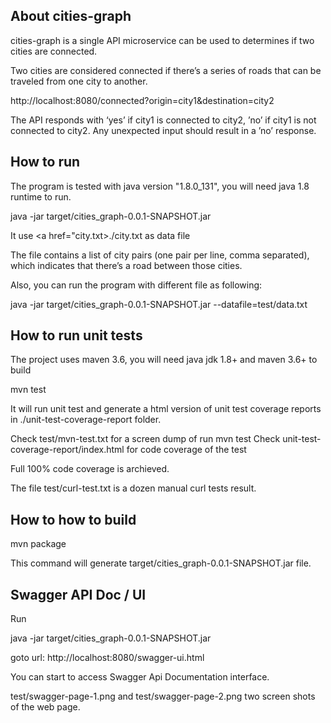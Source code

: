 About cities-graph
------------------

cities-graph is a single API microservice can be used to determines if two cities are connected.

Two cities are considered connected if there’s a series of roads that can be traveled from one city to another.

http://localhost:8080/connected?origin=city1&destination=city2

The API responds with ‘yes’ if city1 is connected to city2, ’no’ if city1 is not connected to city2. Any unexpected input should result in a ’no’ response.


How to run
----------

The program is tested with java version "1.8.0_131", you will need java 1.8 runtime to run.
 
java -jar target/cities_graph-0.0.1-SNAPSHOT.jar

It use <a href="city.txt>./city.txt</a> as data file

The file contains a list of city pairs (one pair per line, comma separated), which indicates that there’s a road between those cities.

Also, you can run the program with different file as following:

java -jar target/cities_graph-0.0.1-SNAPSHOT.jar --datafile=test/data.txt

How to run unit tests
---------------------

The project uses maven 3.6, you will need java jdk 1.8+ and maven 3.6+ to build

mvn test

It will run unit test and generate a html version of unit test coverage reports in ./unit-test-coverage-report folder.

Check test/mvn-test.txt for a screen dump of run mvn test
Check unit-test-coverage-report/index.html for code coverage of the test

Full 100% code coverage is archieved.

The file test/curl-test.txt is a dozen manual curl tests result.

How to how to build 
---------------------

mvn package

This command will generate target/cities_graph-0.0.1-SNAPSHOT.jar file.

Swagger API Doc / UI
----------------------

Run

java -jar target/cities_graph-0.0.1-SNAPSHOT.jar

goto url: http://localhost:8080/swagger-ui.html

You can start to access Swagger Api Documentation interface.

test/swagger-page-1.png and test/swagger-page-2.png two screen shots of the web page.



